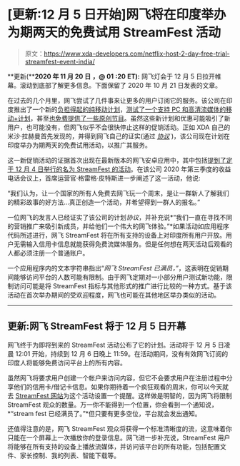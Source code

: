 # [更新:12 月 5 日开始]网飞将在印度举办为期两天的免费试用 StreamFest 活动

> 原文：<https://www.xda-developers.com/netflix-host-2-day-free-trial-streamfest-event-india/>

**更新(****2020 年 11 月 20 日** **，@ 01** **:20** **ET):** 网飞灯会于 12 月 5 日拉开帷幕。滚动到底部了解更多信息。下面保留了 2020 年 10 月 21 日发表的文章。

在过去的几个月里，网飞尝试了几件事来让更多的用户订阅它的服务。该公司在印度推出了一个新的[负担得起的纯移动计划](https://www.xda-developers.com/netflix-launches-mobile-plan-india/)，[测试了一个支持 PC 和高清流媒体的移动+计划](https://www.xda-developers.com/netflix-tests-%e2%82%b9349-mobile-plan-pc-support-hd-streaming/)，甚至[也免费提供了一些原创节目](https://www.xda-developers.com/netflix-offering-few-original-shows-movies-free-without-account/)。虽然这些新计划和优惠可能吸引了新用户，也可能没有，但网飞似乎不会很快停止这样的促销活动。正如 XDA 自己的米沙·拉赫曼首先发现的，并得到网飞自己的证实(通过 [*协议*](https://www.protocol.com/after-discontinuing-free-trials-netflix-plans-streamfest-promotion) )，该公司现在计划在印度举办为期两天的免费试用活动，以推广其服务。

这一新促销活动的证据首次出现在最新版本的网飞安卓应用中，其中包括[提到了定于 12 月 4 日举行的名为 StreamFest 的活动](https://pastebin.com/raw/qJ8T8zf2)。在该公司 2020 年第三季度的收益电话会议上，首席运营官·格雷格·皮特斯进一步阐述了这一活动，他说:

“我们认为，让一个国家的所有人免费去网飞玩一个周末，是让一群新人了解我们的精彩故事的好方法...真正创造一个活动，并希望得到一群人的报名。”

一位网飞的发言人已经证实了该公司的计划*协议*，并补充说*“我们一直在寻找不同的营销推广来吸引新成员，并给他们一个伟大的网飞体验。”*如果活动如应用程序代码所述进行，网飞 StreamFest 将在所有支持的设备上对印度所有用户开放。用户无需输入信用卡信息就能获得免费流媒体服务。但是任何想在两天活动后观看的人都必须注册一个普通账户。

一个应用程序内的文本字符串指出“*网飞 StreamFest 已满员，”*，这表明在促销期间能够访问平台的人数可能有限制。由于网飞定期对一小部分用户测试新功能，限制访问可能是将 StreamFest 指标与其他形式的推广进行比较的一种方式。基于该活动在首次举办期间的受欢迎程度，网飞也可能在其他地区举办类似的活动。

* * *

## 更新:网飞 StreamFest 将于 12 月 5 日开幕

网飞终于为即将到来的 StreamFest 活动公布了它的计划。活动将于 12 月 5 日凌晨 12:01 开始，持续到 12 月 6 日晚上 11:59。在活动期间，没有有效网飞订阅的印度人将能够免费访问平台上的所有内容。

虽然网飞将要求用户创建一个帐户来访问内容，但它不会要求用户在注册过程中分享他们的信用卡/借记卡信息。如果你期待着一个疯狂观看的周末，你可以今天就去 [StreamFest 网站](http://netflix.com/streamfest)为这个活动设置一个提醒。这样做是明智的，因为网飞将限制 StreamFest 观众的数量。万一你不能得到一个位置，你会看到一个通知说，*“stream fest 已经满员了。”*但只要有更多空位，平台就会发出通知。

还值得注意的是，网飞 StreamFest 观众将获得一个标准清晰度的流，这意味着你只能在一个屏幕上一次播放你的登录信息。网飞进一步补充说，StreamFest 用户将能够在所有支持的设备上播放流媒体，并访问该平台的所有功能，包括配置文件、家长控制、我的列表、智能下载等。